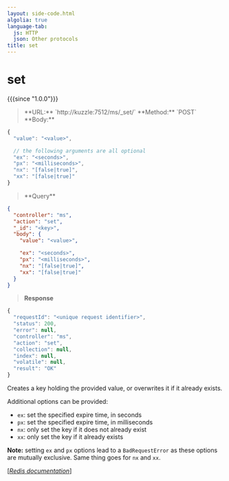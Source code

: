 ```yaml
---
layout: side-code.html
algolia: true
language-tab:
  js: HTTP
  json: Other protocols
title: set
---
```


# set

{{{since "1.0.0"}}}




<blockquote class="js">
<p>
**URL:** `http://kuzzle:7512/ms/_set/<key>`  
**Method:** `POST`  
**Body:**
</p>
</blockquote>


```js
{
  "value": "<value>",

  // the following arguments are all optional
  "ex": "<seconds>",
  "px": "<milliseconds>",
  "nx": "[false|true]",
  "xx": "[false|true]"
}
```



<blockquote class="json">
<p>
**Query**
</p>
</blockquote>


```json
{
  "controller": "ms",
  "action": "set",
  "_id": "<key>",
  "body": {
    "value": "<value>",

    "ex": "<seconds>",
    "px": "<milliseconds>",
    "nx": "[false|true]",
    "xx": "[false|true]"
  }
}
```

>**Response**

```javascript
{
  "requestId": "<unique request identifier>",
  "status": 200,
  "error": null,
  "controller": "ms",
  "action": "set",
  "collection": null,
  "index": null,
  "volatile": null,
  "result": "OK"
}
```

Creates a key holding the provided value, or overwrites it if it already exists.

Additional options can be provided:

* `ex`: set the specified expire time, in seconds
* `px`: set the specified expire time, in milliseconds
* `nx`: only set the key if it does not already exist
* `xx`: only set the key if it already exists

**Note:** setting `ex` and `px` options lead to a `BadRequestError` as these options are mutually exclusive. Same thing goes for `nx` and `xx`.

[[_Redis documentation_]](https://redis.io/commands/set)

